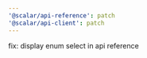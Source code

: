 ```yaml
---
'@scalar/api-reference': patch
'@scalar/api-client': patch
---
```


fix: display enum select in api reference
